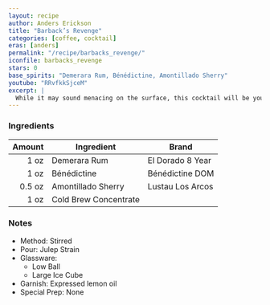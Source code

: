 ```yaml
---
layout: recipe
author: Anders Erickson
title: "Barback’s Revenge"
categories: [coffee, cocktail]
eras: [anders]
permalink: "/recipe/barbacks_revenge/"
iconfile: barbacks_revenge
stars: 0
base_spirits: "Demerara Rum, Bénédictine, Amontillado Sherry"
youtube: "RRvfkkSjceM"
excerpt: |
  While it may sound menacing on the surface, this cocktail will be your cold-brew coffee's new best friend. With herbal sweetness from the rum and benedictine to savory elements from the sherry.
---
```


### Ingredients

| Amount | Ingredient            | Brand            |
| -----: | --------------------- | ---------------- |
|   1 oz | Demerara Rum          | El Dorado 8 Year |
|   1 oz | Bénédictine           | Bénédictine DOM  |
| 0.5 oz | Amontillado Sherry    | Lustau Los Arcos |
|   1 oz | Cold Brew Concentrate |

### Notes

- Method: Stirred
- Pour: Julep Strain
- Glassware:
  - Low Ball
  - Large Ice Cube
- Garnish: Expressed lemon oil
- Special Prep: None
